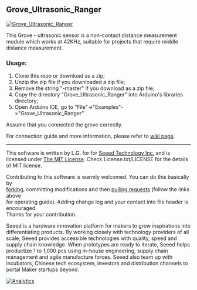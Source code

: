 Grove_Ultrasonic_Ranger
--------------------------------

[![Grove_Ultrasonic_Ranger](http://www.seeedstudio.com/wiki/images/thumb/3/3a/Ultrasonic_Ranger.jpg/300px-Ultrasonic_Ranger.jpg)](http://www.seeedstudio.com/depot/grove-ultrasonic-ranger-p-960.html?cPath=144_149)

This Grove - ultrasonic sensor is a non-contact distance measurement module which works at 42KHz, suitable for projects that require middle distance measurement. 

### Usage:

1. Clone this repo or download as a zip;
2. Unzip the zip file if you downloaded a zip file;
3. Remove the string "-master" if you download as a zip file;
4. Copy the directory "Grove_Ultrasonic_Ranger" into Arduino's libraries directory;
5. Open Arduino IDE, go to "File"->"Examples"->"Grove_Ultrasonic_Ranger"

Assume that you connected the grove correctly. 

For connection guide and more information, please refer to [wiki page](http://www.seeedstudio.com/wiki/Grove_-_Ultrasonic_Ranger).

    
----

This software is written by L.G. for for [Seeed Technology Inc.](http://www.seeed.cc) and is licensed under [The MIT License](http://opensource.org/licenses/mit-license.php). Check License.txt/LICENSE for the details of MIT license.<br>

Contributing to this software is warmly welcomed. You can do this basically by<br>
[forking](https://help.github.com/articles/fork-a-repo), committing modifications and then [pulling requests](https://help.github.com/articles/using-pull-requests) (follow the links above<br>
for operating guide). Adding change log and your contact into file header is encouraged.<br>
Thanks for your contribution.

Seeed is a hardware innovation platform for makers to grow inspirations into differentiating products. By working closely with technology providers of all scale, Seeed provides accessible technologies with quality, speed and supply chain knowledge. When prototypes are ready to iterate, Seeed helps productize 1 to 1,000 pcs using in-house engineering, supply chain management and agile manufacture forces. Seeed also team up with incubators, Chinese tech ecosystem, investors and distribution channels to portal Maker startups beyond.


[![Analytics](https://ga-beacon.appspot.com/UA-46589105-3/Grove_Ultrasonic_Ranger)](https://github.com/igrigorik/ga-beacon)


